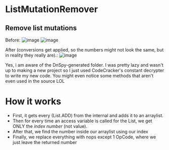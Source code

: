 # ListMutationRemover
## Remove list mutations

Before:
![image](https://user-images.githubusercontent.com/40608267/91338149-7c0a7600-e7a2-11ea-9045-18fe013e69e8.png)
![image](https://user-images.githubusercontent.com/40608267/91338114-6c8b2d00-e7a2-11ea-8902-adaeb556d41a.png)

After (conversions get applied, so the numbers might not look the same, but in reality they really are).:
![image](https://user-images.githubusercontent.com/40608267/91338211-993f4480-e7a2-11ea-91ad-6e1c6ef680f3.png)


Yes, i am aware of the DnSpy-generated folder. I was pretty lazy and wasn't up to making a new project so I just used CodeCracker's constant decrypter to write my new code. You might even notice some methods that aren't even used in the source LOL


# How it works
- First, it gets every (List.ADD) from the internal <MODULE> and adds it to an arraylist.
- Then for every time an access variable is called for the List, we get ONLY the *index number* (not value).
- After that, we find the number inside our arraylist using our index
- Finally, we replace everything with nops except 1 OpCode, where we just leave the returned number

